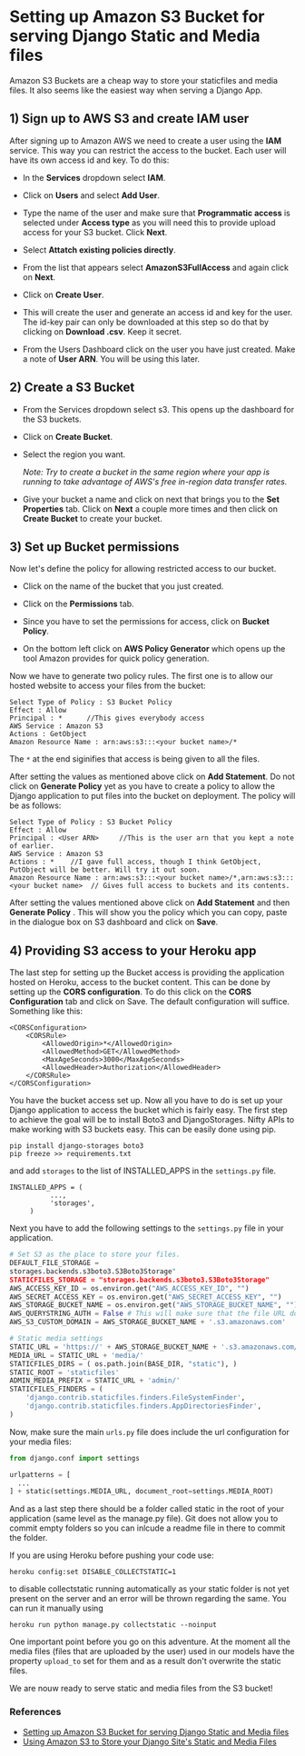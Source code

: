 # Setting up Amazon S3 Bucket for serving Django Static and Media files

Amazon S3 Buckets are a cheap way to store your staticfiles and media files. It also seems like the easiest way when serving a Django App. 

## 1) Sign up to AWS S3 and create IAM user

After signing up to Amazon AWS we need to create a user using the **IAM** service. This way you can restrict the access to the bucket. Each user will have its own access id and key. To do this:

* In the **Services** dropdown select **IAM**.

* Click on **Users** and select **Add User**.

* Type the name of the user and make sure that **Programmatic access** is selected under **Access type** as you will need this to provide upload access for your S3 bucket. Click **Next**.

* Select **Attatch existing policies directly**.

* From the list that appears select **AmazonS3FullAccess** and again click on **Next**.

* Click on **Create User**.

* This will create the user and generate an access id and key for the user. The id-key pair can only be downloaded at this step so do that by clicking on **Download .csv**. Keep it secret.

* From the Users Dashboard click on the user you have just created. Make a note of **User ARN**. You will be using this later.

## 2) Create a S3 Bucket

* From the Services dropdown select s3. This opens up the dashboard for the S3 buckets.

* Click on **Create Bucket**.

* Select the region you want.

  *Note: Try to create  a bucket in the same region where your app is running to take advantage of AWS's free in-region data transfer rates.*

* Give your bucket a name and click on next that brings you to the **Set Properties** tab. Click on **Next** a couple more times and then click on **Create Bucket** to create your bucket.

## 3) Set up Bucket permissions

Now let's define the policy for allowing restricted access to our bucket.

* Click on the name of the bucket that you just created.

* Click on the **Permissions** tab.

* Since you have to set the permissions for access, click on **Bucket Policy**.

* On the bottom left click on **AWS Policy Generator** which opens up the tool Amazon provides for quick policy generation. 

Now we have to generate two policy rules. The first one is to allow our hosted website to access your files from the bucket:

```
Select Type of Policy : S3 Bucket Policy
Effect : Allow
Principal : *      //This gives everybody access
AWS Service : Amazon S3
Actions : GetObject
Amazon Resource Name : arn:aws:s3:::<your bucket name>/* 
```
The `*` at the end siginifies that access is being given to all the files.

After setting the values as mentioned above click on **Add Statement**. Do not click on **Generate Policy** yet as you have to create a policy to allow the Django application to put files into the bucket on deployment. The policy will be as follows:

```
Select Type of Policy : S3 Bucket Policy
Effect : Allow
Principal : <User ARN>     //This is the user arn that you kept a note of earlier.
AWS Service : Amazon S3
Actions : *    //I gave full access, though I think GetObject, PutObject will be better. Will try it out soon. 
Amazon Resource Name : arn:aws:s3:::<your bucket name>/*,arn:aws:s3:::<your bucket name>  // Gives full access to buckets and its contents.
```

After setting the values mentioned above click on **Add Statement** and then **Generate Policy** . This will show you the policy which you can copy, paste in the dialogue box on S3 dashboard and click on **Save**.

## 4) Providing S3 access to your Heroku app

The last step for setting up the Bucket access is providing the application hosted on Heroku, access to the bucket content. This can be done by setting up the **CORS configuration**. To do this click on the **CORS Configuration** tab and click on Save. The default configuration will suffice. Something like this:

```
<CORSConfiguration>
    <CORSRule>
        <AllowedOrigin>*</AllowedOrigin>
        <AllowedMethod>GET</AllowedMethod>
        <MaxAgeSeconds>3000</MaxAgeSeconds>
        <AllowedHeader>Authorization</AllowedHeader>
    </CORSRule>
</CORSConfiguration>
```

You have the bucket access set up. Now all you have to do is set up your Django application to access the bucket which is fairly easy. The first step to achieve the goal will be to install Boto3 and DjangoStorages. Nifty APIs to make working with S3 buckets easy. This can be easily done using pip.

```
pip install django-storages boto3
pip freeze >> requirements.txt
```

and add `storages` to the list of INSTALLED_APPS in the `settings.py` file.

```
INSTALLED_APPS = (
          ...,
          'storages',
     )
```

Next you have to add the following settings to the `settings.py` file in your application.

```python
# Set S3 as the place to store your files.
DEFAULT_FILE_STORAGE = 
storages.backends.s3boto3.S3Boto3Storage"
STATICFILES_STORAGE = "storages.backends.s3boto3.S3Boto3Storage"
AWS_ACCESS_KEY_ID = os.environ.get("AWS_ACCESS_KEY_ID", "")
AWS_SECRET_ACCESS_KEY = os.environ.get("AWS_SECRET_ACCESS_KEY", "")
AWS_STORAGE_BUCKET_NAME = os.environ.get("AWS_STORAGE_BUCKET_NAME", "")
AWS_QUERYSTRING_AUTH = False # This will make sure that the file URL does not have unnecessary parameters like your access key.
AWS_S3_CUSTOM_DOMAIN = AWS_STORAGE_BUCKET_NAME + '.s3.amazonaws.com'

# Static media settings
STATIC_URL = 'https://' + AWS_STORAGE_BUCKET_NAME + '.s3.amazonaws.com/'
MEDIA_URL = STATIC_URL + 'media/'
STATICFILES_DIRS = ( os.path.join(BASE_DIR, "static"), )
STATIC_ROOT = 'staticfiles'
ADMIN_MEDIA_PREFIX = STATIC_URL + 'admin/'
STATICFILES_FINDERS = (
    'django.contrib.staticfiles.finders.FileSystemFinder',
    'django.contrib.staticfiles.finders.AppDirectoriesFinder',
)
```

Now, make sure the main `urls.py` file does include the url configuration for your media files:

```python
from django.conf import settings

urlpatterns = [
  ...
] + static(settings.MEDIA_URL, document_root=settings.MEDIA_ROOT)
```

And as a last step there should be a folder called static in the root of your application (same level as the manage.py file). Git does not allow you to commit empty folders so you can inlcude a readme file in there to commit the folder.

If you are using Heroku before pushing your code use:

```
heroku config:set DISABLE_COLLECTSTATIC=1
```

to disable collectstatic running automatically as your static folder is not yet present on the server and an error will be thrown regarding the same. You can run it manually using

```
heroku run python manage.py collectstatic --noinput
```

One important point before you go on this adventure. At the moment all the media files (files that are uploaded by the user) used in our models have the property `upload_to` set for them and as a result don't overwrite the static files. 

We are nouw ready to serve static and media files from the S3 bucket!


### References
* [Setting up Amazon S3 Bucket for serving Django Static and Media files](https://medium.com/@manibatra23/setting-up-amazon-s3-bucket-for-serving-django-static-and-media-files-3e781ab325d5)
* [Using Amazon S3 to Store your Django Site's Static and Media Files](https://www.caktusgroup.com/blog/2014/11/10/Using-Amazon-S3-to-store-your-Django-sites-static-and-media-files/)
